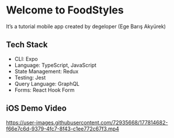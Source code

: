 # Welcome to FoodStyles

It’s a tutorial mobile app created by degeloper (Ege Barış Akyürek)

## Tech Stack

- CLI: Expo
- Language: TypeScript, JavaScript
- State Management: Redux
- Testing: Jest
- Query Language: GraphQL
- Forms: React Hook Form

## iOS Demo Video

https://user-images.githubusercontent.com/72935668/177814682-f66e7c6d-9379-4fc7-8f43-c1ee772c67f3.mp4

